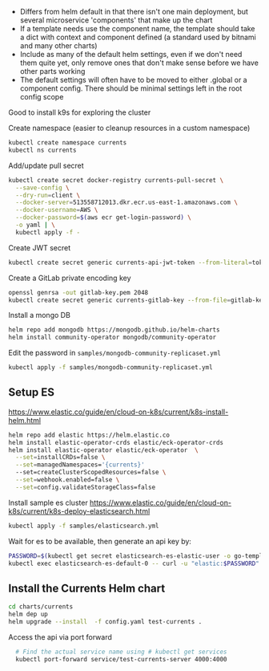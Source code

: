 - Differs from helm default in that there isn't one main deployment, but several microservice 'components' that make up the chart
- If a template needs use the component name, the template should take a dict with context and component defined (a standard used by bitnami and many other charts)
- Include as many of the default helm settings, even if we don't need them quite yet, only remove ones that don't make sense before we have other parts working
- The default settings will often have to be moved to either .global or a component config. There should be minimal settings left in the root config scope


Good to install k9s for exploring the cluster


Create namespace (easier to cleanup resources in a custom namespace)

```sh
kubectl create namespace currents
kubectl ns currents
```


Add/update pull secret

```sh
kubectl create secret docker-registry currents-pull-secret \
  --save-config \
  --dry-run=client \
  --docker-server=513558712013.dkr.ecr.us-east-1.amazonaws.com \
  --docker-username=AWS \
  --docker-password=$(aws ecr get-login-password) \
  -o yaml | \
  kubectl apply -f -
```



Create JWT secret

```sh
kubectl create secret generic currents-api-jwt-token --from-literal=token=$(head -c 512 /dev/urandom | LC_CTYPE=C tr -cd 'a-zA-Z0-9' | head -c 32)
```

Create a GitLab private encoding key

```sh
openssl genrsa -out gitlab-key.pem 2048
kubectl create secret generic currents-gitlab-key --from-file=gitlab-key.pem
```


Install a mongo DB

```sh
helm repo add mongodb https://mongodb.github.io/helm-charts
helm install community-operator mongodb/community-operator
```

Edit the password in `samples/mongodb-community-replicaset.yml`

```sh
kubectl apply -f samples/mongodb-community-replicaset.yml
```

## Setup ES

https://www.elastic.co/guide/en/cloud-on-k8s/current/k8s-install-helm.html


```sh
helm repo add elastic https://helm.elastic.co
helm install elastic-operator-crds elastic/eck-operator-crds
helm install elastic-operator elastic/eck-operator  \
  --set=installCRDs=false \
  --set=managedNamespaces='{currents}'
  --set=createClusterScopedResources=false \
  --set=webhook.enabled=false \
  --set=config.validateStorageClass=false
```

Install sample es cluster
https://www.elastic.co/guide/en/cloud-on-k8s/current/k8s-deploy-elasticsearch.html

```sh
kubectl apply -f samples/elasticsearch.yml
```

Wait for es to be available, then generate an api key by:

```sh
PASSWORD=$(kubectl get secret elasticsearch-es-elastic-user -o go-template='{{.data.elastic | base64decode}}')
kubectl exec elasticsearch-es-default-0 -- curl -u "elastic:$PASSWORD" -X POST -H "Content-Type: application/json" -d "{ \"name\": \"currents-key\" }"  "http://elasticsearch-es-http:9200/_security/api_key" > es-api.key.json
```


## Install the Currents Helm chart

```sh
cd charts/currents
helm dep up
helm upgrade --install  -f config.yaml test-currents .
```

Access the api via port forward

```sh
  # Find the actual service name using # kubectl get services
  kubectl port-forward service/test-currents-server 4000:4000
```
